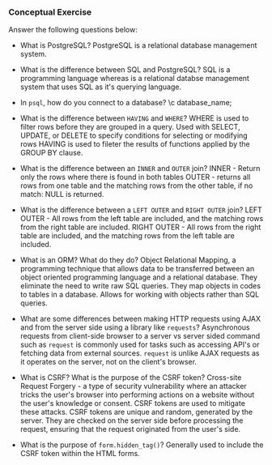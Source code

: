 ### Conceptual Exercise

Answer the following questions below:

- What is PostgreSQL?
  PostgreSQL is a relational database management system.

- What is the difference between SQL and PostgreSQL?
  SQL is a programming language whereas is a relational databse management system that uses SQL as it's querying language.

- In `psql`, how do you connect to a database?
  \c database_name;

- What is the difference between `HAVING` and `WHERE`?
  WHERE is used to filter rows before they are grouped in a query. Used with SELECT, UPDATE, or DELETE to specify conditions for selecting or modifying rows
  HAVING is used to fileter the results of functions applied by the GROUP BY clause.

- What is the difference between an `INNER` and `OUTER` join?
  INNER - Return only the rows where there is found in both tables
  OUTER - returns all rows from one table and the matching rows from the other table, if no match: NULL is returned.

- What is the difference between a `LEFT OUTER` and `RIGHT OUTER` join?
  LEFT OUTER - All rows from the left table are included, and the matching rows from the right table are included.
  RIGHT OUTER - All rows from the right table are included, and the matching rows from the left table are included.

- What is an ORM? What do they do?
  Object Relational Mapping, a programming technique that allows data to be transferred between an object oriented programming language and a relational database. They eliminate the need to write raw SQL queries. They map objects in codes to tables in a database. Allows for working with objects rather than SQL queries.

- What are some differences between making HTTP requests using AJAX 
  and from the server side using a library like `requests`?
  Asynchronous requests from client-side browser to a server vs server sided command such as `request` is commonly used for tasks such as accessing API's or fetching data from external sources.
  `request` is unlike AJAX requests as it operates on the server, not on the client's browser.

- What is CSRF? What is the purpose of the CSRF token?
  Cross-site Request Forgery - a type of security vulnerability where an attacker tricks the user's browser into performing actions on a website without the user's knowledge or consent. CSRF tokens are used to mitigate these attacks. CSRF tokens are unique and random, generated by the server. They are checked on the server side before processing the request, ensuring that the request originated from the user's side.

- What is the purpose of `form.hidden_tag()`?
  Generally used to include the CSRF token within the HTML forms.
